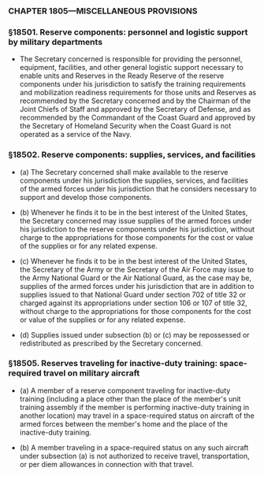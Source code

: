 ### **CHAPTER 1805—MISCELLANEOUS PROVISIONS**

### §18501. Reserve components: personnel and logistic support by military departments
* The Secretary concerned is responsible for providing the personnel, equipment, facilities, and other general logistic support necessary to enable units and Reserves in the Ready Reserve of the reserve components under his jurisdiction to satisfy the training requirements and mobilization readiness requirements for those units and Reserves as recommended by the Secretary concerned and by the Chairman of the Joint Chiefs of Staff and approved by the Secretary of Defense, and as recommended by the Commandant of the Coast Guard and approved by the Secretary of Homeland Security when the Coast Guard is not operated as a service of the Navy.

### §18502. Reserve components: supplies, services, and facilities
* (a) The Secretary concerned shall make available to the reserve components under his jurisdiction the supplies, services, and facilities of the armed forces under his jurisdiction that he considers necessary to support and develop those components.

* (b) Whenever he finds it to be in the best interest of the United States, the Secretary concerned may issue supplies of the armed forces under his jurisdiction to the reserve components under his jurisdiction, without charge to the appropriations for those components for the cost or value of the supplies or for any related expense.

* (c) Whenever he finds it to be in the best interest of the United States, the Secretary of the Army or the Secretary of the Air Force may issue to the Army National Guard or the Air National Guard, as the case may be, supplies of the armed forces under his jurisdiction that are in addition to supplies issued to that National Guard under section 702 of title 32 or charged against its appropriations under section 106 or 107 of title 32, without charge to the appropriations for those components for the cost or value of the supplies or for any related expense.

* (d) Supplies issued under subsection (b) or (c) may be repossessed or redistributed as prescribed by the Secretary concerned.

### §18505. Reserves traveling for inactive-duty training: space-required travel on military aircraft
* (a) A member of a reserve component traveling for inactive-duty training (including a place other than the place of the member's unit training assembly if the member is performing inactive-duty training in another location) may travel in a space-required status on aircraft of the armed forces between the member's home and the place of the inactive-duty training.

* (b) A member traveling in a space-required status on any such aircraft under subsection (a) is not authorized to receive travel, transportation, or per diem allowances in connection with that travel.